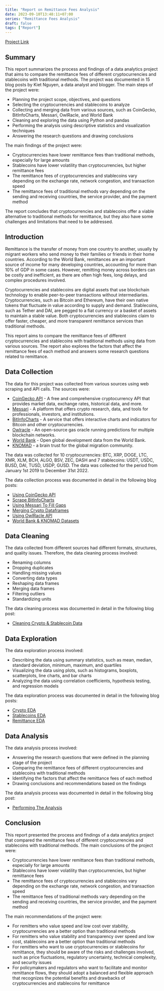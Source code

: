 ```yaml
---
title: "Report on Remittance Fees Analysis"
date: 2023-09-10T13:48:11+07:00
series: "Remittance Fees Analysis"
draft: false
tags: ["Report"]
---
```


[Project Link](https://github.com/kietnguyen01/Remittance-Fees-Analysis)

## Summary

This report summarizes the process and findings of a data analytics project that aims to compare the remittance fees of different cryptocurrencies and stablecoins with traditional methods. The project was documented in 15 blog posts by Kiet Nguyen, a data analyst and blogger. The main steps of the project were:

- Planning the project scope, objectives, and questions
- Selecting the cryptocurrencies and stablecoins to analyze
- Collecting and merging data from various sources, such as CoinGecko, BitInfoCharts, Messari, OwlRacle, and World Bank
- Cleaning and exploring the data using Python and pandas
- Performing the analysis using descriptive statistics and visualization techniques
- Answering the research questions and drawing conclusions

The main findings of the project were:

- Cryptocurrencies have lower remittance fees than traditional methods, especially for large amounts
- Stablecoins have lower volatility than cryptocurrencies, but higher remittance fees
- The remittance fees of cryptocurrencies and stablecoins vary depending on the exchange rate, network congestion, and transaction speed
- The remittance fees of traditional methods vary depending on the sending and receiving countries, the service provider, and the payment method

The report concludes that cryptocurrencies and stablecoins offer a viable alternative to traditional methods for remittance, but they also have some challenges and limitations that need to be addressed.

## Introduction

Remittance is the transfer of money from one country to another, usually by migrant workers who send money to their families or friends in their home countries. According to the World Bank, remittances are an important source of income for many developing countries, accounting for more than 10% of GDP in some cases. However, remitting money across borders can be costly and inefficient, as there are often high fees, long delays, and complex procedures involved.

Cryptocurrencies and stablecoins are digital assets that use blockchain technology to enable peer-to-peer transactions without intermediaries. Cryptocurrencies, such as Bitcoin and Ethereum, have their own native tokens that fluctuate in value according to supply and demand. Stablecoins, such as Tether and DAI, are pegged to a fiat currency or a basket of assets to maintain a stable value. Both cryptocurrencies and stablecoins claim to offer faster, cheaper, and more transparent remittance services than traditional methods.

This report aims to compare the remittance fees of different cryptocurrencies and stablecoins with traditional methods using data from various sources. The report also explores the factors that affect the remittance fees of each method and answers some research questions related to remittance.

## Data Collection

The data for this project was collected from various sources using web scraping and API calls. The sources were:

- [CoinGecko API](https://www.coingecko.com/en/api) - A free and comprehensive cryptocurrency API that provides market data, exchange rates, historical data, and more.
- [Messari](https://messari.io/) - A platform that offers crypto research, data, and tools for professionals, investors, and institutions.
- [BitInfoCharts](https://bitinfocharts.com/) - A service that offers interactive charts and indicators for Bitcoin and other cryptocurrencies.
- [Owlracle](https://owlracle.info/eth) - An open-source gas oracle running predictions for multiple blockchain networks.
- [World Bank](https://data.worldbank.org/) - Open global development data from the World Bank.
- [KNOMAD](https://www.knomad.org/data/remittances) - a brain trust for the global migration community.

The data was collected for 10 cryptocurrencies: BTC, XRP, DOGE, LTC, XMR, XLM, BCH, ALGO, BSV, ZEC, DASH and 7 stablecoins: USDT, USDC, BUSD, DAI, TUSD, USDP, GUSD. The data was collected for the period from January 1st 2019 to December 31st 2022.

The data collection process was documented in detail in the following blog posts:

- [Using CoinGecko API](https://kietnguyen.xyz/posts/2023/june/2023-06-15-using-coingecko-api/)
- [Scrape BitInfoCharts](https://kietnguyen.xyz/posts/2023/june/2023-06-17-scrape-bitinfocharts/)
- [Using Messari To Fill Gaps](https://kietnguyen.xyz/posts/2023/june/2023-06-19-using-messari-to-fill-gaps/)
- [Merging Crypto Dataframes](https://kietnguyen.xyz/posts/2023/june/2023-06-21-merging-crypto-dataframes/)
- [Using OwlRacle API](https://kietnguyen.xyz/posts/2023/june/2023-06-28-using-owlracle-api/)
- [World Bank & KNOMAD Datasets](https://kietnguyen.xyz/posts/2023/july/2023-07-04-world-bank-knomad-datasets/)

## Data Cleaning

The data collected from different sources had different formats, structures, and quality issues. Therefore, the data cleaning process involved:

- Renaming columns
- Dropping duplicates
- Handling missing values
- Converting data types
- Reshaping data frames
- Merging data frames
- Filtering outliers
- Standardizing units

The data cleaning process was documented in detail in the following blog post:

- [Cleaning Crypto & Stablecoin Data](https://kietnguyen.xyz/posts/2023/july/2023-07-10-cleaning-crypto-data/)

## Data Exploration

The data exploration process involved:

- Describing the data using summary statistics, such as mean, median, standard deviation, minimum, maximum, and quartiles
- Visualizing the data using plots, such as histograms, boxplots, scatterplots, line charts, and bar charts
- Analyzing the data using correlation coefficients, hypothesis testing, and regression models

The data exploration process was documented in detail in the following blog posts:

- [Crypto EDA](https://kietnguyen.xyz/posts/2023/july/2023-07-21-crypto-eda/)
- [Stablecoins EDA](https://kietnguyen.xyz/posts/2023/july/2023-07-27-stablecoins-eda/)
- [Remittance EDA](https://kietnguyen.xyz/posts/2023/august/2023-08-01-remittance-eda/)

## Data Analysis

The data analysis process involved:

- Answering the research questions that were defined in the planning stage of the project
- Comparing the remittance fees of different cryptocurrencies and stablecoins with traditional methods
- Identifying the factors that affect the remittance fees of each method
- Drawing conclusions and recommendations based on the findings

The data analysis process was documented in detail in the following blog post:

- [Performing The Analysis](https://kietnguyen.xyz/posts/2023/august/2023-08-21-performing-the-analysis/)

## Conclusion

This report presented the process and findings of a data analytics project that compared the remittance fees of different cryptocurrencies and stablecoins with traditional methods. The main conclusions of the project were:

- Cryptocurrencies have lower remittance fees than traditional methods, especially for large amounts
- Stablecoins have lower volatility than cryptocurrencies, but higher remittance fees
- The remittance fees of cryptocurrencies and stablecoins vary depending on the exchange rate, network congestion, and transaction speed
- The remittance fees of traditional methods vary depending on the sending and receiving countries, the service provider, and the payment method

The main recommendations of the project were:

- For remitters who value speed and low cost over stability, cryptocurrencies are a better option than traditional methods
- For remitters who value stability and transparency over speed and low cost, stablecoins are a better option than traditional methods
- For remitters who want to use cryptocurrencies or stablecoins for remittance, they should be aware of the risks and challenges involved, such as price fluctuations, regulatory uncertainty, technical complexity, and security issues
- For policymakers and regulators who want to facilitate and monitor remittance flows, they should adopt a balanced and flexible approach that recognizes the potential benefits and drawbacks of cryptocurrencies and stablecoins for remittance